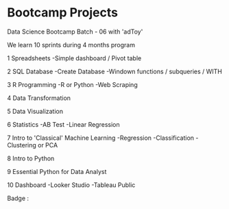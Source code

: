 # Bootcamp Projects

Data Science Bootcamp Batch - 06 with 'adToy'

We learn 10 sprints during 4 months program

1 Spreadsheets
-Simple dashboard / Pivot table

2 SQL Database
-Create Database
-Windown functions / subqueries / WITH

3 R Programming
-R or Python
-Web Scraping

4 Data Transformation

5 Data Visualization

6 Statistics
-AB Test
-Linear Regression

7 Intro to 'Classical' Machine Learning
-Regression
-Classification
-Clustering or PCA

8 Intro to Python

9 Essential Python for Data Analyst

10 Dashboard
-Looker Studio
-Tableau Public

Badge : 
